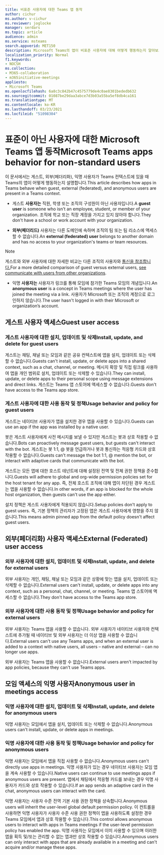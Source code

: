 ```yaml
---
title: 비표준 사용자에 대한 Teams 앱 동작
author: cichur
ms.author: v-cichur
ms.reviewer: joglocke
manager: serdars
ms.topic: article
audience: admin
ms.service: msteams
search.appverid: MET150
description: Microsoft Teams의 앱이 비표준 사용자에 대해 어떻게 행동하는지 알아보고
localization_priority: Normal
f1.keywords:
- NOCSH
ms.collection:
- M365-collaboration
- m365initiative-meetings
appliesto:
- Microsoft Teams
ms.openlocfilehash: 6a8c3c842b47c4575779de4c0ae8301bededb632
ms.sourcegitcommit: 01087be29daa3abce7d3b03a55ba5ef8db4ca161
ms.translationtype: MT
ms.contentlocale: ko-KR
ms.lasthandoff: 03/23/2021
ms.locfileid: "51098304"
---
```

# <a name="microsoft-teams-apps-behavior-for-non-standard-users"></a><span data-ttu-id="58847-103">표준이 아닌 사용자에 대한 Microsoft Teams 앱 동작</span><span class="sxs-lookup"><span data-stu-id="58847-103">Microsoft Teams apps behavior for non-standard users</span></span>

<span data-ttu-id="58847-104">이 문서에서는 게스트, 외부(페더리화), 익명 사용자가 Teams 컨텍스트에 있을 때 Teams의 앱이 어떻게 행동하는지 설명합니다.</span><span class="sxs-lookup"><span data-stu-id="58847-104">This article describes how apps in Teams behave when guest, external (federated), and anonymous users are present in a Teams context.</span></span>

- <span data-ttu-id="58847-105">게스트 **사용자는** 직원, 학생 또는 조직의 구성원이 아닌 사용자입니다.</span><span class="sxs-lookup"><span data-stu-id="58847-105">A **guest user** is someone who isn't an employee, student, or member of your organization.</span></span> <span data-ttu-id="58847-106">조직에 학교 또는 직장 계정을 가지고 있지 않아야 합니다.</span><span class="sxs-lookup"><span data-stu-id="58847-106">They don't have a school or work account with your organization.</span></span>

- <span data-ttu-id="58847-107">**외부(페더리드)** 사용자는 다른 도메인에 속하며 조직의 팀 또는 팀 리소스에 액세스할 수 없습니다.</span><span class="sxs-lookup"><span data-stu-id="58847-107">An **external (federated) user** belongs to another domain and has no access to your organization's teams or team resources.</span></span>

>[!Note]
> <span data-ttu-id="58847-108">게스트와 외부 사용자에 대한 자세한 비교는 다른 조직의 사용자와 [통신을 참조합니다.](./communicate-with-users-from-other-organizations.md)</span><span class="sxs-lookup"><span data-stu-id="58847-108">For a more detailed comparison of guest versus external users, [see communicate with users from other organizations](./communicate-with-users-from-other-organizations.md).</span></span>

- <span data-ttu-id="58847-109">익명 **사용자는** 사용자가 링크를 통해 모임에 참가한 Teams 모임의 개념입니다.</span><span class="sxs-lookup"><span data-stu-id="58847-109">An **anonymous user** is a concept in Teams meetings where the user has joined the meeting via a link.</span></span> <span data-ttu-id="58847-110">사용자가 Microsoft 또는 조직의 계정으로 로그인하지 않습니다.</span><span class="sxs-lookup"><span data-stu-id="58847-110">The user hasn't logged in with their Microsoft or organization’s account.</span></span>

## <a name="guest-user-access"></a><span data-ttu-id="58847-111">게스트 사용자 액세스</span><span class="sxs-lookup"><span data-stu-id="58847-111">Guest user access</span></span>

### <a name="install-update-and-delete-for-guest-users"></a><span data-ttu-id="58847-112">게스트 사용자에 대한 설치, 업데이트 및 삭제</span><span class="sxs-lookup"><span data-stu-id="58847-112">Install, update, and delete for guest users</span></span>

<span data-ttu-id="58847-113">게스트는 채팅, 채널 또는 모임과 같은 공유 컨텍스트에 앱을 설치, 업데이트 또는 삭제할 수 없습니다.</span><span class="sxs-lookup"><span data-stu-id="58847-113">Guests can't install, update, or delete apps into a shared context, such as a chat, channel, or meeting.</span></span> <span data-ttu-id="58847-114">메시지 확장 및 직접 링크를 사용하여 앱을 개인 범위로 설치, 업데이트 또는 삭제할 수 있습니다.</span><span class="sxs-lookup"><span data-stu-id="58847-114">They can install, update, or delete apps to their personal scope using message extensions and direct links.</span></span> <span data-ttu-id="58847-115">게스트는 Teams 앱 스토어에 액세스할 수 없습니다.</span><span class="sxs-lookup"><span data-stu-id="58847-115">Guests don't have access to the Teams app store.</span></span>

### <a name="usage-behavior-and-policy-for-guest-users"></a><span data-ttu-id="58847-116">게스트 사용자에 대한 사용 동작 및 정책</span><span class="sxs-lookup"><span data-stu-id="58847-116">Usage behavior and policy for guest users</span></span>

<span data-ttu-id="58847-117">게스트는 네이티브 사용자가 앱을 설치한 경우 앱을 사용할 수 있습니다.</span><span class="sxs-lookup"><span data-stu-id="58847-117">Guests can use an app if the app was installed by a native user.</span></span>

<span data-ttu-id="58847-118">봇은 게스트 사용자에게 사전 메시지를 보낼 수 있지만 게스트는 봇과 상호 작용할 수 없습니다.</span><span class="sxs-lookup"><span data-stu-id="58847-118">Bots can proactively message guest users, but guests can't interact with the bot.</span></span> <span data-ttu-id="58847-119">게스트는 봇 1:1, @ 봇을 언급하거나 봇과 통신하는 적응형 카드와 상호 작용할 수 없습니다.</span><span class="sxs-lookup"><span data-stu-id="58847-119">Guests can't message the bot 1:1, @ mention the bot, or interact with adaptive cards that communicate with the bot.</span></span>

<span data-ttu-id="58847-120">게스트는 모든 앱에 대한 호스트 테넌트에 대해 설정된 전역 및 전체 권한 정책을 준수합니다.</span><span class="sxs-lookup"><span data-stu-id="58847-120">Guests will adhere to global and org-wide permission policies set for the host tenant for any app.</span></span> <span data-ttu-id="58847-121">즉, 전체 호스트 조직에 대해 앱이 차단된 경우 게스트는 앱을 사용할 수 없습니다.</span><span class="sxs-lookup"><span data-stu-id="58847-121">In other words, if an app is blocked for the whole host organization, then guests can't use the app either.</span></span>

<span data-ttu-id="58847-122">설치 정책은 게스트 사용자에게 적용되지 않습니다.</span><span class="sxs-lookup"><span data-stu-id="58847-122">Setup policies don't apply to guest users.</span></span> <span data-ttu-id="58847-123">즉, 기본 정책의 관리자가 고정된 앱은 게스트 사용자에게 영향을 주지 않습니다.</span><span class="sxs-lookup"><span data-stu-id="58847-123">This means admin pinned app from the default policy doesn't affect guest users.</span></span>

## <a name="external-federated-user-access"></a><span data-ttu-id="58847-124">외부(페더리화) 사용자 액세스</span><span class="sxs-lookup"><span data-stu-id="58847-124">External (Federated) user access</span></span>

### <a name="install-update-and-delete-for-external-users"></a><span data-ttu-id="58847-125">외부 사용자에 대한 설치, 업데이트 및 삭제</span><span class="sxs-lookup"><span data-stu-id="58847-125">Install, update, and delete for external users</span></span>

<span data-ttu-id="58847-126">외부 사용자는 개인, 채팅, 채널 또는 모임과 같은 상황에 맞는 앱을 설치, 업데이트 또는 삭제할 수 없습니다.</span><span class="sxs-lookup"><span data-stu-id="58847-126">External users can't install, update, or delete apps into any context, such as a personal, chat, channel, or meeting.</span></span> <span data-ttu-id="58847-127">Teams 앱 스토어에 액세스할 수 없습니다.</span><span class="sxs-lookup"><span data-stu-id="58847-127">They don't have access to the Teams app store.</span></span>

### <a name="usage-behavior-and-policy-for-external-users"></a><span data-ttu-id="58847-128">외부 사용자에 대한 사용 동작 및 정책</span><span class="sxs-lookup"><span data-stu-id="58847-128">Usage behavior and policy for external users</span></span>

<span data-ttu-id="58847-129">외부 사용자는 Teams 앱을 사용할 수 없습니다. 외부 사용자가 네이티브 사용자와 컨텍스트에 추가될 때 네이티브 및 외부 사용자는 더 이상 앱을 사용할 수 없습니다.</span><span class="sxs-lookup"><span data-stu-id="58847-129">External users can't use any Teams apps, and when an external user is added to a context with native users, all users – native and external – can no longer use apps.</span></span>

<span data-ttu-id="58847-130">외부 사용자는 Teams 앱을 사용할 수 없습니다.</span><span class="sxs-lookup"><span data-stu-id="58847-130">External users aren't impacted by app policies, because they can't use Teams apps.</span></span>

## <a name="anonymous-user-in-meetings-access"></a><span data-ttu-id="58847-131">모임 액세스의 익명 사용자</span><span class="sxs-lookup"><span data-stu-id="58847-131">Anonymous user in meetings access</span></span>

### <a name="install-update-and-delete-for-anonymous-users"></a><span data-ttu-id="58847-132">익명 사용자에 대한 설치, 업데이트 및 삭제</span><span class="sxs-lookup"><span data-stu-id="58847-132">Install, update, and delete for anonymous users</span></span>

<span data-ttu-id="58847-133">익명 사용자는 모임에서 앱을 설치, 업데이트 또는 삭제할 수 없습니다.</span><span class="sxs-lookup"><span data-stu-id="58847-133">Anonymous users can't install, update, or delete apps in meetings.</span></span>

### <a name="usage-behavior-and-policy-for-anonymous-users"></a><span data-ttu-id="58847-134">익명 사용자에 대한 사용 동작 및 정책</span><span class="sxs-lookup"><span data-stu-id="58847-134">Usage behavior and policy for anonymous users</span></span>

<span data-ttu-id="58847-135">익명 사용자는 모임에서 앱을 직접 사용할 수 없습니다.</span><span class="sxs-lookup"><span data-stu-id="58847-135">Anonymous users can't directly use apps in meetings.</span></span> <span data-ttu-id="58847-136">익명 사용자가 있는 경우 네이티브 사용자는 모임 앱을 계속 사용할 수 있습니다.</span><span class="sxs-lookup"><span data-stu-id="58847-136">Native users can continue to use meetings apps if anonymous users are present.</span></span> <span data-ttu-id="58847-137">앱에서 채팅에서 적응형 카드를 보내는 경우 익명 사용자가 카드와 상호 작용할 수 있습니다.</span><span class="sxs-lookup"><span data-stu-id="58847-137">If an app sends an adaptive card in the chat, anonymous users can interact with the card.</span></span>

<span data-ttu-id="58847-138">익명 사용자는 사용자 수준 전역 기본 사용 권한 정책을 상속합니다.</span><span class="sxs-lookup"><span data-stu-id="58847-138">Anonymous users will inherit the user-level global default permission policy.</span></span> <span data-ttu-id="58847-139">이 컨트롤을 사용하면 익명 사용자가 사용자 수준 사용 권한 정책이 앱을 사용하도록 설정한 경우 Teams 모임에서 앱과 상호 작용할 수 있습니다.</span><span class="sxs-lookup"><span data-stu-id="58847-139">This control allows anonymous users to interact with apps in Teams meetings if the user-level permission policy has enabled the app.</span></span> <span data-ttu-id="58847-140">익명 사용자는 모임에서 이미 사용할 수 있으며 이러한 앱을 획득 및/또는 관리할 수 없는 앱과만 상호 작용할 수 있습니다.</span><span class="sxs-lookup"><span data-stu-id="58847-140">Anonymous users can only interact with apps that are already available in a meeting and can't acquire and/or manage these apps.</span></span>